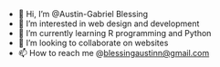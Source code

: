 - 👋 Hi, I’m @Austin-Gabriel Blessing
- 👀 I’m interested in web design and development
- 🌱 I’m currently learning R programming and Python
- 💞️ I’m looking to collaborate on websites
- 📫 How to reach me @blessingaustinn@gmail.com

<!---
Austin-Gabriel/Austin-Gabriel is a ✨ special ✨ repository because its `README.md` (this file) appears on your GitHub profile.
You can click the Preview link to take a look at your changes.
--->
